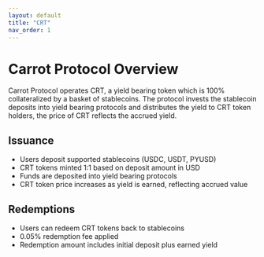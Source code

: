 ```yaml
---
layout: default
title: "CRT"
nav_order: 1
---
```


# Carrot Protocol Overview

Carrot Protocol operates CRT, a yield bearing token which is 100% collateralized by a basket of stablecoins. The protocol invests the stablecoin deposits into yield bearing protocols and distributes the yield to CRT token holders, the price of CRT reflects the accrued yield.

## Issuance
- Users deposit supported stablecoins (USDC, USDT, PYUSD)
- CRT tokens minted 1:1 based on deposit amount in USD
- Funds are deposited into yield bearing protocols
- CRT token price increases as yield is earned, reflecting accrued value

## Redemptions
- Users can redeem CRT tokens back to stablecoins
- 0.05% redemption fee applied
- Redemption amount includes initial deposit plus earned yield
